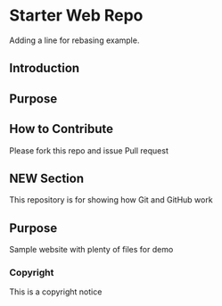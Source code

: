 # Starter Web Repo

Adding a line for rebasing example.

## Introduction

## Purpose

## How to Contribute

Please fork this repo and issue Pull request

## NEW Section

This repository is for showing how Git and GitHub work

## Purpose

Sample website with plenty of files for demo

### Copyright

This is a copyright notice
